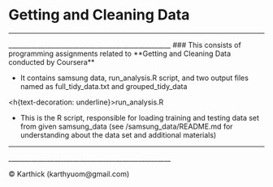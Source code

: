 <h1>Getting and Cleaning Data</h1>
<hr>__________________________________________________</hr>
### This consists of programming assignments related to **Getting and Cleaning Data conducted by Coursera**

* <p> It contains samsung data, run_analysis.R script, and two output files named as full_tidy_data.txt and grouped_tidy_data  </p>
<h{text-decoration: underline}>run_analysis.R</h> 
* This is the R script, responsible for loading training and testing data set from given samsung_data (see /samsung_data/README.md for understanding about the data set and additional materials)

<hr>__________________________________________________</hr>
<p> © Karthick (karthyuom@gmail.com) </p>
